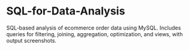 # SQL-for-Data-Analysis
SQL-based analysis of ecommerce order data using MySQL. Includes queries for filtering, joining, aggregation, optimization, and views, with output screenshots.
